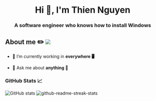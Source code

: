 <h1 align="center">Hi 👋, I'm Thien Nguyen</h1>
<h3 align="center">A software engineer who knows how to install Windows</h3>
<p align="left">
</p>

## About me ✏️ ![](https://komarev.com/ghpvc/?username=hawknet37&color=blueviolet&label=VIEWS)

- 🔭 I’m currently working in **everywhere 🖥️**

- 💬 Ask me about **anything 🤣**

### GitHub Stats 📈

![GitHub stats](https://github-readme-stats.vercel.app/api?username=hawknet37&show_icons=true&theme=dark)
![github-readme-streak-stats](https://github-readme-streak-stats.herokuapp.com/?user=hawknet37&theme=dark)
